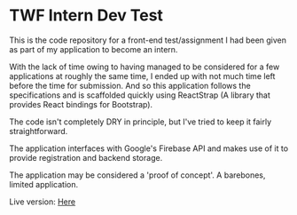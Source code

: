 # TWF Intern Dev Test

This is the code repository for a front-end test/assignment I had been given as part of my application to become an intern.

With the lack of time owing to having managed to be considered for a few applications at roughly the same time, I ended up with not much time left before the time for submission. And so this application follows the specifications and is scaffolded quickly using ReactStrap (A library that provides React bindings for Bootstrap).

The code isn't completely DRY in principle, but I've tried to keep it fairly straightforward.

The application interfaces with Google's Firebase API and makes use of it to provide registration and backend storage.

The application may be considered a 'proof of concept'. A barebones, limited application.

Live version: [Here](https://arjun-s-twf-intern-test.web.app/)
